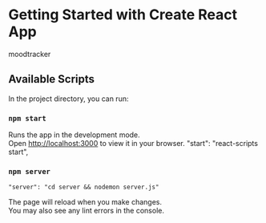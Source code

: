 # Getting Started with Create React App

moodtracker

## Available Scripts

In the project directory, you can run:

### `npm start`

Runs the app in the development mode.\
Open [http://localhost:3000](http://localhost:3000) to view it in your browser.
    "start": "react-scripts start",


### `npm server`
    "server": "cd server && nodemon server.js"


The page will reload when you make changes.\
You may also see any lint errors in the console.

